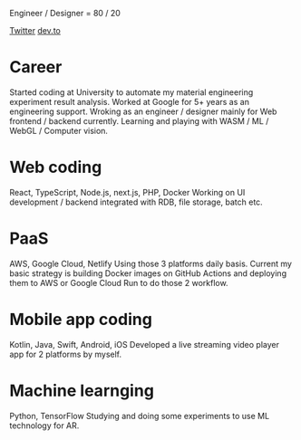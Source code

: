 
Engineer / Designer = 80 / 20

[Twitter](https://twitter.com/ku6ryo) [dev.to](https://dev.to/ku6ryo)

# Career

Started coding at University to automate my material engineering experiment result analysis.
Worked at Google for 5+ years as an engineering support.
Wroking as an engineer / designer mainly for Web frontend / backend currently.
Learning and playing with WASM / ML / WebGL / Computer vision.

# Web coding
React, TypeScript, Node.js, next.js, PHP, Docker
Working on UI development / backend integrated with RDB, file storage, batch etc.

# PaaS
AWS, Google Cloud, Netlify
Using those 3 platforms daily basis. Current my basic strategy is building Docker images on GitHub Actions
and deploying them to AWS or Google Cloud Run to do those 2 workflow.

# Mobile app coding
Kotlin, Java, Swift, Android, iOS
Developed a live streaming video player app for 2 platforms by myself.

# Machine learnging
Python, TensorFlow
Studying and doing some experiments to use ML technology for AR.
